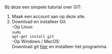 Bij deze een simpele tutorial over GIT:
1. Maak een account aan op deze site.
2. Download en installeer Git.<br />
-Op Linux:<br />
<code>sudo apt-get install git</code><br />
-Op Windows / MacOS:<br />
Download git <a href="https://git-scm.com/">hier</a> en installeer het programma.
